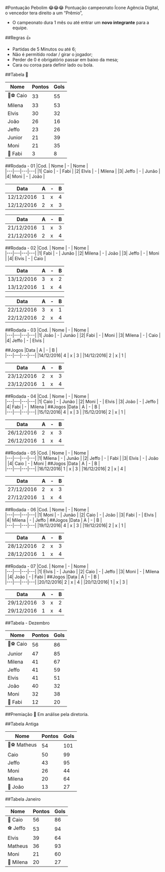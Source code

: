 

#Pontuação Pebolim 😂😂😂
Pontuação campeonato Ícone Agência Digital, o vencedor tera direito a um “Prêmio”,
* O campeonato dura 1 mês ou até entrar um **novo integrante** para a equipe.

##Regras 👍
* Partidas de 5 Minutos ou até 6;
* Não é permitido rodar / girar o jogador;
* Perder de 0 é obrigatório passar em baixo da mesa;
* Cara ou coroa para definir lado ou bola.

##Tabela 👀

| Nome  | Pontos  | Gols  |  
|---|---|---|
| 👑⚽ Caio | 33  |  55 
| Milena |  33 | 53  |
| Elvis | 30 | 32 |
| João | 26  |  16 |
| Jeffo | 23  | 26 |
| Junior  |  21 |  39 |
| Moni | 21  | 35 |
| 🔦 Fabi | 3  |  8 |

##Rodada - 01
|Cod. | Nome  | -  | Nome  |  
|---|---|---|---|
|1| Caio | - | Fabi |
|2| Elvis | - | Milena |
|3| Jeffo | - | Junão |
|4| Moni | - | João |

|Data | A  | -  | B |  
|---|---|---|---|
|12/12/2016| 1 | x | 4 |
|12/12/2016| 2 | x | 3 |

|Data | A  | -  | B |  
|---|---|---|---|
|21/12/2016| 1 | x | 3 |
|21/12/2016| 2 | x | 4 |


##Rodada - 02
|Cod. | Nome  | -  | Nome  |  
|---|---|---|---|
|1| Fabi | - | Junão |
|2| Milena | - | João |
|3| Jeffo | - | Moni |
|4| Elvis | - | Caio |

|Data | A  | -  | B |  
|---|---|---|---|
|13/12/2016| 3 | x | 2 |
|13/12/2016| 1 | x | 4 |

|Data | A  | -  | B |  
|---|---|---|---|
|22/12/2016| 3 | x | 1 |
|22/12/2016| 2 | x | 4 |

##Rodada - 03
|Cod. | Nome  | -  | Nome  |  
|---|---|---|---|
|1| João | - | Junão |
|2| Fabi | - | Moni |
|3| Milena | - | Caio |
|4| Jeffo | - | Elvis |

##Jogos
|Data | A  | -  | B |  
|---|---|---|---|
|14/12/2016| 4 | x | 3 |
|14/12/2016| 2 | x | 1 |

|Data | A  | -  | B |  
|---|---|---|---|
|23/12/2016| 2 | x | 3 |
|23/12/2016| 1 | x | 4 |

##Rodada - 04
|Cod. | Nome  | -  | Nome  |  
|---|---|---|---|
|1| Caio | - | Junão |
|2| Moni | - | Elvis |
|3| João | - | Jeffo |
|4| Fabi | - | Milena |
##Jogos
|Data | A  | -  | B |  
|---|---|---|---|
|15/12/2016| 4 | x | 3 |
|15/12/2016| 2 | x | 1 |

|Data | A  | -  | B |  
|---|---|---|---|
|26/12/2016| 2 | x | 3 |
|26/12/2016| 1 | x | 4 |

##Rodada - 05
|Cod. | Nome  | -  | Nome  |  
|---|---|---|---|
|1| Milena | - | Junão |
|2| Jeffo | - | Fabi |
|3| Elvis | - | João |
|4| Caio | - | Moni |
##Jogos
|Data | A  | -  | B |  
|---|---|---|---|
|16/12/2016| 1 | x | 3 |
|16/12/2016| 2 | x | 4 |

|Data | A  | -  | B |  
|---|---|---|---|
|27/12/2016| 2 | x | 3 |
|27/12/2016| 1 | x | 4 |

##Rodada - 06
|Cod. | Nome  | -  | Nome  |  
|---|---|---|---|
|1| Moni | - | Junão |
|2| Caio | - | João |
|3| Fabi | - | Elvis |
|4| Milena | - | Jeffo |
##Jogos
|Data | A  | -  | B |  
|---|---|---|---|
|19/12/2016| 4 | x | 3 |
|19/12/2016| 2 | x | 1 |

|Data | A  | -  | B |  
|---|---|---|---|
|28/12/2016| 2 | x | 3 |
|28/12/2016| 1 | x | 4 |

##Rodada - 07
|Cod. | Nome  | -  | Nome  |  
|---|---|---|---|
|1| Elvis | - | Junão |
|2| Caio | - | Jeffo |
|3| Moni | - | Milena |
|4| João | - | Fabi |
##Jogos
|Data | A  | -  | B |  
|---|---|---|---|
|20/12/2016| 2 | x | 4 |
|20/12/2016| 1 | x | 3 |

|Data | A  | -  | B |  
|---|---|---|---|
|29/12/2016| 3 | x | 2 |
|29/12/2016| 1 | x | 4 |

##Tabela - Dezembro

| Nome  | Pontos  | Gols  |  
|---|---|---|
| 👑⚽ Caio | 56  |  86 |
| Junior  |  47 |  85 |
| Milena |  41 | 67  |
| Jeffo | 41  | 59 |
| Elvis | 41 | 51 |
| João | 40  |  32 |
| Moni | 32  | 38 |
| 🔦 Fabi | 12  |  20 |

##Premiação 🎁
Em análise pela diretoria.

##Tabela Antiga

| Nome  | Pontos  | Gols  |  
|---|---|---|
| 👑⚽️ Matheus  |  54 |  101 |
| Caio | 50  | 99 |
| Jeffo | 43  |  95 |
| Moni |  26 | 44  |
| Milena | 20  |  64 |
| 🔦 João |  13 | 27  |

##Tabela Janeiro

| Nome  | Pontos  | Gols  |  
|---|---|---|
| 👑 Caio   | 56  | 86 |
| ⚽️ Jeffo  | 53  |  94 |
| Elvis  |  39 | 64  |
| Matheus  |  36 |  93 |
| Moni  |  21 | 60  |
| 🔦 Milena  | 20  |  27 |
